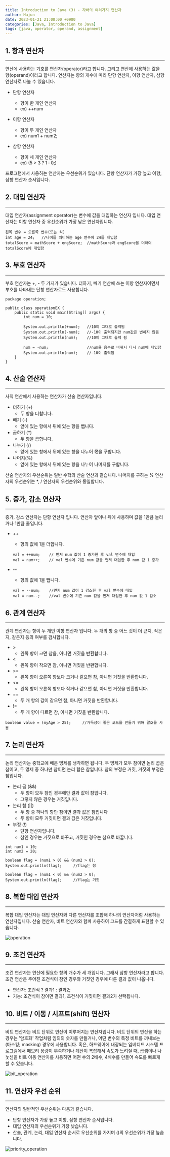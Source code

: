 ```yaml
---
title: Introduction to Java (3) - 자바의 여러가지 연산자
author: Hajun
date: 2023-01-21 21:00:00 +0900
categories: [Java, Introduction to Java]
tags: [java, operator, operand, assignment]
---
```


## 1. 항과 연산자
- - - 
연산에 사용하는 기호를 연산자(operator)라고 합니다. 그리고 연산에 사용하는 값을 항(operand)이라고 합니다. 연산자는 항의 개수에 따라 단항 연산자, 이항 연산자, 삼항 연산자로 나눌 수 있습니다.

  * 단항 연산자
    + 항이 한 개인 연산자  
    + ex) ++num

  * 이항 연산자
    + 항이 두 개인 연산자  
    + ex) num1 + num2;

  * 삼항 연산자
    + 항이 세 개인 연산자  
    + ex) (5 > 3 ? 1 : 0;)  
  
프로그램에서 사용하는 연산자는 우선순위가 있습니다. 단항 연산자가 가장 높고 이항, 삼항 연산자 순서입니다.  

## 2. 대입 연산자
- - - 
대입 연산자(assignment operator)는 변수에 값을 대입하는 연산자 입니다. 대입 연산자는 이항 연산자 중 우선순위가 가장 낮은 연산자입니다. 
```
왼쪽 변수 = 오른쪽 변수(또는 식)
int age = 24;   //나이를 의미하는 age 변수에 24를 대입함
totalScore = mathScore + engScore;  //mathScore과 engScore을 더하여 totalScore에 대입함
```
## 3. 부호 연산자
- - - 
부호 연산자는 +, - 두 가지가 있습니다. 더하기, 빼기 연산에 쓰는 이항 연산자이면서 부호를 나타내는 단항 연산자로도 사용합니다.  
```
package operation;

public class operationEX {
    public static void main(String[] args) {
        int num = 10;

        System.out.println(+num);   //10이 그대로 출력됨
        System.out.println(-num);   //-10이 출력되지만 num값은 변하지 않음
        System.out.println(num);    //10이 그대로 출력 됨

        num = -num;                 //num을 음수로 바꿔서 다시 num에 대입함
        System.out.println(num);    //-10이 출력됨
    }
}
```
## 4. 산술 연산자
- - - 
사칙 연산에서 사용하는 연산자가 산술 연산자입니다.
  * 더하기 (+)
    + 두 항을 더합니다.
  * 빼기 (-)
    + 앞에 있는 항에서 뒤에 있는 항을 뺍니다.
  * 곱하기 (*)
    + 두 항을 곱합니다.
  * 나누기 (/)
    + 앞에 있는 항에서 뒤에 있는 항을 나누어 몫을 구합니다.
  * 나머지(%)
    + 앞에 있는 항에서 뒤에 있는 항을 나누어 나머지를 구합니다.

산술 연산자의 우선순위는 일반 수학의 산술 연산과 같습니다. 나머지를 구하는 % 연산자의 우선순위는 *, / 연산자의 우선순위와 동일합니다.

## 5. 증가, 감소 연산자
- - - 
증가, 감소 연산자는 단항 연산자 입니다. 연산자 앞이나 뒤에 사용하며 값을 1만큼 늘리거나 1만큼 줄입니다.
  * ++
    + 항의 값에 1을 더합니다.
    ```
    val = ++num;    // 먼저 num 값이 1 증가한 후 val 변수에 대입
    val = num++;    // val 변수에 기존 num 값을 먼저 대입한 후 num 값 1 증가
    ```

  * \--
    + 항의 값에 1을 뺍니다. 
    ```
    val = --num;    //먼저 num 값이 1 감소한 후 val 변수에 대입
    val = num--;    //val 변수에 기존 num 값을 먼저 대입한 후 num 값 1 감소
    ```

## 6. 관계 연산자
- - - 
관계 연산자는 항이 두 개인 이항 연산자 입니다. 두 개의 항 중 어느 것이 더 큰지, 작은지, 같은지 등의 여부를 검사합니다.

  * \>
    + 왼쪽 항이 크면 참을, 아니면 거짓을 반환합니다.
  * \<
    + 왼쪽 항이 작으면 참, 아니면 거짓을 반환합니다.
  * \>=
    + 왼쪽 항이 오른쪽 항보다 크거나 같으면 참, 아니면 거짓을 반환합니다.
  * \<=
    + 왼쪽 항이 오른쪽 항보다 작거나 같으면 참, 아니면 거짓을 반환합니다.
  * \==
    + 두 개 항의 값이 같으면 참, 아니면 거짓을 반환합니다.
  * \!=
    + 두 개 항이 다르면 참, 아니면 거짓을 반환합니다.

  ```
  boolean value = (myAge > 25);     //가독성이 좋은 코드를 만들기 위해 괄호를 사용
  ```
## 7. 논리 연산자
- - - 
논리 연산자는 중학교에 배운 명제를 생각하면 됩니다. 두 명제가 모두 참이면 논리 곱은 참이고, 두 명제 중 하나만 참이면 논리 합은 참입니다. 참의 부정은 거짓, 거짓의 부정은 참입니다.
  * 논리 곱 (&&)
    + 두 항이 모두 참인 경우에만 결과 값이 참입니다.
    + 그렇지 않은 경우는 거짓입니다.
  * 논리 합 (\|\|)
    + 두 항 중 하나의 항만 참이면 결과 값은 참입니다
    + 두 항이 모두 거짓이면 결과 값은 거짓입니다.
  * 부정 (!)
    + 단항 연산자입니다.
    + 참인 경우는 거짓으로 바꾸고, 거짓인 경우는 참으로 바꿉니다.

  ```
  int num1 = 10;
  int num2 = 20;

  boolean flag = (num1 > 0) && (num2 > 0);
  System.out.println(flag);     //flag는 참

  boolean flag = (num1 < 0) && (num2 > 0);
  System.out.println(flag);     //flag는 거짓
  ```

## 8. 복합 대입 연산자
- - - 
복합 대입 연산자는 대입 연산자와 다른 연산자를 조합해 하나의 연산자처럼 사용하는 연산자입니다. 산술 연산자, 비트 연산자와 함께 사용하여 코드를 간결하게 표현할 수 있습니다.

![operation](../../../image/operation.png)

## 9. 조건 연산자
- - - 
조건 연산자는 연산에 필요한 항의 개수가 세 개입니다. 그래서 삼항 연산자라고 합니다. 조건 연산은 주어진 조건식이 참인 경우와 거짓인 경우에 다른 결과 값이 나옵니다.
  * 연산자: 조건식 ? 결과1 : 결과2;
  * 기능: 조건식이 참이면 결과1, 조건식이 거짓이면 결과2가 선택됩니다.


## 10. 비트 / 이동 / 시프트(shift) 연산자
- - - 
비트 연산자는 비트 단위로 연산이 이루어지는 연산자입니다. 비트 단위의 연산을 하는 경우는 '암호화' 작업처럼 임의의 숫자를 만들거나, 어떤 변수의 특정 비트를 꺼내보는(마스킹; masking) 경우에 사용합니다. 혹은, 하드웨어에 내장되는 임베디드 시스템 프로그램에서 메모리 용량이 부족하거나 계산이 복잡해서 속도가 느려질 때, 곱셈이나 나눗셈을 비트 이동 연산자를 사용하면 어떤 수의 2배수, 4배수를 만들어 속도를 빠르게 할 수 있습니다.

![bit_operation](../../../image/bit_operation.png)

## 11. 연산자 우선 순위
- - - 
연산자의 일반적인 우선순위는 다음과 같습니다.
  * 단항 연산자가 가장 높고 이항, 삼항 연산자 순서입니다.
  * 대입 연산자의 우선순위가 가장 낮습니다.
  * 산술, 관계, 논리, 대입 연산자 순서로 우선순위를 가지며 ()의 우선순위가 가장 높습니다.

![priority_operation](../../../image/priority_operation.png)


